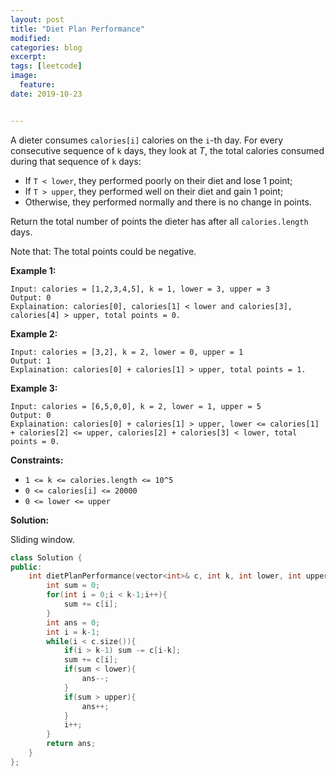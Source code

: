 ```yaml
---
layout: post
title: "Diet Plan Performance"
modified:
categories: blog
excerpt:
tags: [leetcode]
image:
  feature:
date: 2019-10-23


---
```


A dieter consumes `calories[i]` calories on the `i`-th day.  For every consecutive sequence of `k` days, they look at *T*, the total calories consumed during that sequence of `k` days:

- If `T < lower`, they performed poorly on their diet and lose 1 point; 
- If `T > upper`, they performed well on their diet and gain 1 point;
- Otherwise, they performed normally and there is no change in points.

Return the total number of points the dieter has after all `calories.length` days.

Note that: The total points could be negative.

 

**Example 1:**

```
Input: calories = [1,2,3,4,5], k = 1, lower = 3, upper = 3
Output: 0
Explaination: calories[0], calories[1] < lower and calories[3], calories[4] > upper, total points = 0.
```

**Example 2:**

```
Input: calories = [3,2], k = 2, lower = 0, upper = 1
Output: 1
Explaination: calories[0] + calories[1] > upper, total points = 1.
```

**Example 3:**

```
Input: calories = [6,5,0,0], k = 2, lower = 1, upper = 5
Output: 0
Explaination: calories[0] + calories[1] > upper, lower <= calories[1] + calories[2] <= upper, calories[2] + calories[3] < lower, total points = 0.
```

 

**Constraints:**

- `1 <= k <= calories.length <= 10^5`
- `0 <= calories[i] <= 20000`
- `0 <= lower <= upper`



**Solution:**

Sliding window.

```c++
class Solution {
public:
    int dietPlanPerformance(vector<int>& c, int k, int lower, int upper) {
        int sum = 0;
        for(int i = 0;i < k-1;i++){
            sum += c[i];
        }
        int ans = 0;
        int i = k-1;
        while(i < c.size()){
            if(i > k-1) sum -= c[i-k];
            sum += c[i];
            if(sum < lower){
                ans--;
            }
            if(sum > upper){
                ans++;
            }
            i++;
        }
        return ans;
    }
};
```

